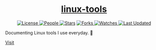 <div align = "center">

<h1><a href="https://2kabhishek.github.io/linux-tools">linux-tools</a></h1>

<a href="https://github.com/2KAbhishek/linux-tools/blob/main/LICENSE">
<img alt="License" src="https://img.shields.io/github/license/2kabhishek/linux-tools?style=flat&color=eee&label="> </a>

<a href="https://github.com/2KAbhishek/linux-tools/graphs/contributors">
<img alt="People" src="https://img.shields.io/github/contributors/2kabhishek/linux-tools?style=flat&color=ffaaf2&label=People"> </a>

<a href="https://github.com/2KAbhishek/linux-tools/stargazers">
<img alt="Stars" src="https://img.shields.io/github/stars/2kabhishek/linux-tools?style=flat&color=98c379&label=Stars"></a>

<a href="https://github.com/2KAbhishek/linux-tools/network/members">
<img alt="Forks" src="https://img.shields.io/github/forks/2kabhishek/linux-tools?style=flat&color=66a8e0&label=Forks"> </a>

<a href="https://github.com/2KAbhishek/linux-tools/watchers">
<img alt="Watches" src="https://img.shields.io/github/watchers/2kabhishek/linux-tools?style=flat&color=f5d08b&label=Watches"> </a>

<a href="https://github.com/2KAbhishek/linux-tools/pulse">
<img alt="Last Updated" src="https://img.shields.io/github/last-commit/2kabhishek/linux-tools?style=flat&color=e06c75&label="> </a>

</div>

Documenting Linux tools I use everyday. 🐧

[Visit](https://2kabhishek.github.io/linux-tools)
